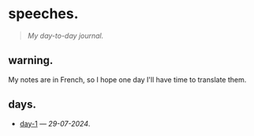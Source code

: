 # speeches.

> *My day-to-day journal.*

## warning.

My notes are in French, so I hope one day I'll have time to translate them.

## days.

- [day-1](speech-29-07-2024.md) — *29-07-2024*.

